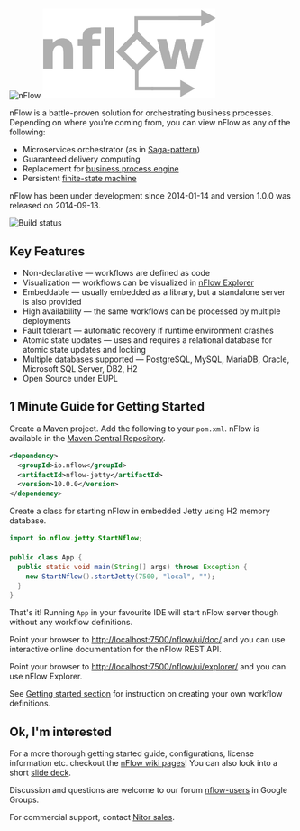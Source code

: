 #

![nFlow](./nflow-documentation/nflow_logo.svg#gh-light-mode-only)
![nFlow](./nflow-documentation/nflow-logo-dark.svg#gh-dark-mode-only)

nFlow is a battle-proven solution for orchestrating business processes. Depending on where you're coming from, you can view nFlow as any of the following:

* Microservices orchestrator (as in [Saga-pattern](https://microservices.io/patterns/data/saga.html))
* Guaranteed delivery computing
* Replacement for [business process engine](https://www.techopedia.com/definition/26689/business-process-engine-bpe)
* Persistent [finite-state machine](https://en.wikipedia.org/wiki/Finite-state_machine)

nFlow has been under development since 2014-01-14 and version 1.0.0 was released on 2014-09-13.

![Build status](https://github.com/NitorCreations/nflow/actions/workflows/build.yaml/badge.svg?event=push)

## Key Features

* Non-declarative &mdash; workflows are defined as code
* Visualization &mdash; workflows can be visualized in [nFlow Explorer](https://github.com/NitorCreations/nflow/tree/master/nflow-explorer)
* Embeddable &mdash; usually embedded as a library, but a standalone server is also provided
* High availability &mdash; the same workflows can be processed by multiple deployments
* Fault tolerant &mdash; automatic recovery if runtime environment crashes
* Atomic state updates &mdash; uses and requires a relational database for atomic state updates and locking
* Multiple databases supported &mdash; PostgreSQL, MySQL, MariaDB, Oracle, Microsoft SQL Server, DB2, H2
* Open Source under EUPL

## <a name="getting-started"><a name="one-minute-guide"></a></a>1 Minute Guide for Getting Started

Create a Maven project. Add the following to your `pom.xml`. nFlow is available in the [Maven Central Repository](https://search.maven.org/search?q=g:io.nflow).

```xml
<dependency>
  <groupId>io.nflow</groupId>
  <artifactId>nflow-jetty</artifactId>
  <version>10.0.0</version>
</dependency>
```

Create a class for starting nFlow in embedded Jetty using H2 memory database.

```java
import io.nflow.jetty.StartNflow;

public class App {
  public static void main(String[] args) throws Exception {
    new StartNflow().startJetty(7500, "local", "");
  }
}
```

That's it! Running `App` in your favourite IDE will start nFlow server though without any workflow definitions.

Point your browser to [http://localhost:7500/nflow/ui/doc/](http://localhost:7500/nflow/ui/doc/) and you can use interactive online documentation for the nFlow REST API.

Point your browser to [http://localhost:7500/nflow/ui/explorer/](http://localhost:7500/nflow/ui/explorer/) and you can use nFlow Explorer.

See [Getting started section](https://github.com/NitorCreations/nflow/wiki/Getting-Started) for instruction on creating your own workflow definitions.

## <a name="components"></a>Ok, I'm interested

For a more thorough getting started guide, configurations, license information etc. checkout the [nFlow wiki pages](https://github.com/NitorCreations/nflow/wiki)! You can also look into a short [slide deck](https://github.com/NitorCreations/nflow/raw/master/nflow-documentation/presentations/nflow_presentation.pdf).

Discussion and questions are welcome to our forum [nflow-users](https://groups.google.com/forum/#!forum/nflow-users) in Google Groups.

For commercial support, contact [Nitor sales](mailto:sales@nitor.com).
